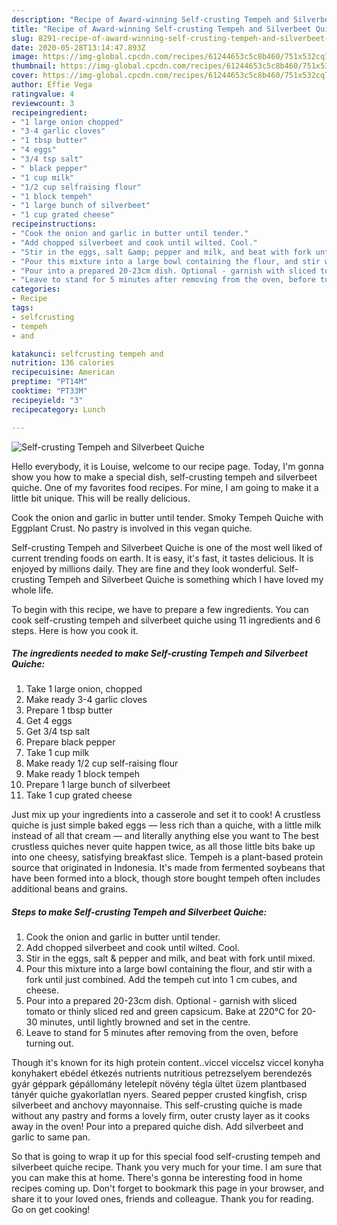 ```yaml
---
description: "Recipe of Award-winning Self-crusting Tempeh and Silverbeet Quiche"
title: "Recipe of Award-winning Self-crusting Tempeh and Silverbeet Quiche"
slug: 8291-recipe-of-award-winning-self-crusting-tempeh-and-silverbeet-quiche
date: 2020-05-28T13:14:47.893Z
image: https://img-global.cpcdn.com/recipes/61244653c5c8b460/751x532cq70/self-crusting-tempeh-and-silverbeet-quiche-recipe-main-photo.jpg
thumbnail: https://img-global.cpcdn.com/recipes/61244653c5c8b460/751x532cq70/self-crusting-tempeh-and-silverbeet-quiche-recipe-main-photo.jpg
cover: https://img-global.cpcdn.com/recipes/61244653c5c8b460/751x532cq70/self-crusting-tempeh-and-silverbeet-quiche-recipe-main-photo.jpg
author: Effie Vega
ratingvalue: 4
reviewcount: 3
recipeingredient:
- "1 large onion chopped"
- "3-4 garlic cloves"
- "1 tbsp butter"
- "4 eggs"
- "3/4 tsp salt"
- " black pepper"
- "1 cup milk"
- "1/2 cup selfraising flour"
- "1 block tempeh"
- "1 large bunch of silverbeet"
- "1 cup grated cheese"
recipeinstructions:
- "Cook the onion and garlic in butter until tender."
- "Add chopped silverbeet and cook until wilted. Cool."
- "Stir in the eggs, salt &amp; pepper and milk, and beat with fork until mixed."
- "Pour this mixture into a large bowl containing the flour, and stir with a fork until just combined. Add the tempeh cut into 1 cm cubes, and cheese."
- "Pour into a prepared 20-23cm dish. Optional - garnish with sliced tomato or thinly sliced red and green capsicum. Bake at 220°C for 20-30 minutes, until lightly browned and set in the centre."
- "Leave to stand for 5 minutes after removing from the oven, before turning out."
categories:
- Recipe
tags:
- selfcrusting
- tempeh
- and

katakunci: selfcrusting tempeh and 
nutrition: 136 calories
recipecuisine: American
preptime: "PT14M"
cooktime: "PT33M"
recipeyield: "3"
recipecategory: Lunch

---
```



![Self-crusting Tempeh and Silverbeet Quiche](https://img-global.cpcdn.com/recipes/61244653c5c8b460/751x532cq70/self-crusting-tempeh-and-silverbeet-quiche-recipe-main-photo.jpg)

Hello everybody, it is Louise, welcome to our recipe page. Today, I'm gonna show you how to make a special dish, self-crusting tempeh and silverbeet quiche. One of my favorites food recipes. For mine, I am going to make it a little bit unique. This will be really delicious.

Cook the onion and garlic in butter until tender. Smoky Tempeh Quiche with Eggplant Crust. No pastry is involved in this vegan quiche.

Self-crusting Tempeh and Silverbeet Quiche is one of the most well liked of current trending foods on earth. It is easy, it's fast, it tastes delicious. It is enjoyed by millions daily. They are fine and they look wonderful. Self-crusting Tempeh and Silverbeet Quiche is something which I have loved my whole life.


To begin with this recipe, we have to prepare a few ingredients. You can cook self-crusting tempeh and silverbeet quiche using 11 ingredients and 6 steps. Here is how you cook it.

<!--inarticleads1-->

##### The ingredients needed to make Self-crusting Tempeh and Silverbeet Quiche:

1. Take 1 large onion, chopped
1. Make ready 3-4 garlic cloves
1. Prepare 1 tbsp butter
1. Get 4 eggs
1. Get 3/4 tsp salt
1. Prepare  black pepper
1. Take 1 cup milk
1. Make ready 1/2 cup self-raising flour
1. Make ready 1 block tempeh
1. Prepare 1 large bunch of silverbeet
1. Take 1 cup grated cheese


Just mix up your ingredients into a casserole and set it to cook! A crustless quiche is just simple baked eggs — less rich than a quiche, with a little milk instead of all that cream — and literally anything else you want to The best crustless quiches never quite happen twice, as all those little bits bake up into one cheesy, satisfying breakfast slice. Tempeh is a plant-based protein source that originated in Indonesia. It&#39;s made from fermented soybeans that have been formed into a block, though store bought tempeh often includes additional beans and grains. 

<!--inarticleads2-->

##### Steps to make Self-crusting Tempeh and Silverbeet Quiche:

1. Cook the onion and garlic in butter until tender.
1. Add chopped silverbeet and cook until wilted. Cool.
1. Stir in the eggs, salt &amp; pepper and milk, and beat with fork until mixed.
1. Pour this mixture into a large bowl containing the flour, and stir with a fork until just combined. Add the tempeh cut into 1 cm cubes, and cheese.
1. Pour into a prepared 20-23cm dish. Optional - garnish with sliced tomato or thinly sliced red and green capsicum. Bake at 220°C for 20-30 minutes, until lightly browned and set in the centre.
1. Leave to stand for 5 minutes after removing from the oven, before turning out.


Though it&#39;s known for its high protein content..viccel viccelsz viccel konyha konyhakert ebédel étkezés nutrients nutritious petrezselyem berendezés gyár géppark gépállomány letelepít növény tégla ültet üzem plantbased tányér quiche gyakorlatlan nyers. Seared pepper crusted kingfish, crisp silverbeet and anchovy mayonnaise. This self-crusting quiche is made without any pastry and forms a lovely firm, outer crusty layer as it cooks away in the oven! Pour into a prepared quiche dish. Add silverbeet and garlic to same pan. 

So that is going to wrap it up for this special food self-crusting tempeh and silverbeet quiche recipe. Thank you very much for your time. I am sure that you can make this at home. There's gonna be interesting food in home recipes coming up. Don't forget to bookmark this page in your browser, and share it to your loved ones, friends and colleague. Thank you for reading. Go on get cooking!
